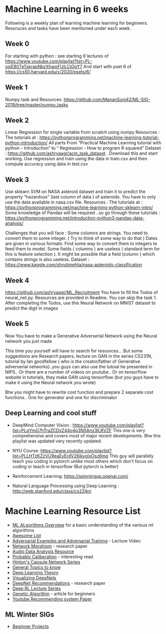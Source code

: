 # Machine Learning in 6 weeks
Following is a weekly plan of learning machine learning for beginners. Resoruces and tasks have been mentioned under each week.

## Week 0
For starting with python : see starting 9 lectures of https://www.youtube.com/playlist?list=PL-osiE80TeTskrapNbzXhwoFUiLCjGgY7
And start with pset 6 of https://cs50.harvard.edu/x/2020/psets/6/

## Week 1
Numpy task and Resources: https://github.com/MananSoni42/ML-SIG-2019/tree/master/numpy_tasks

## Week 2
Linear Regression for single variable from scratch using numpy 
Resources : 
The tutorials at : https://pythonprogramming.net/machine-learning-tutorial-python-introduction/
All parts From “Practical Machine Learning tutorial with python - Introduction” to 
“ Regression - How to program R squared”
Dataset : https://github.com/ashryaagr/acm_task_dataset . Download this and start working. Use regression and train using the data in train.csv and then compute accuracy using data in test.csv

## Week 3
Use sklearn SVM on NASA asteroid dataset and train it to predict the property “hazardous” (last column of data ) of asteroids. You have to only use the data available in nasa.csv file.
Resources :
The tutorials at : https://pythonprogramming.net/machine-learning-python-sklearn-intro/
Some knowledge of Pandas will be required ..so go through these tutorials : 
https://pythonprogramming.net/introduction-python3-pandas-data-analysis/

Challenges that you will face :
Some columns are strings. You need to convert them to some integer. ( Try to think of some way to do that )
Dates are given in various formats. Find some way to convert them to integers to feed them to model.
Some fields ( columns ) are useless ( standard term for this is feature selection ). It might be possible that a field (column ) which contains strings is also useless.
Dataset : https://www.kaggle.com/shrutimehta/nasa-asteroids-classification

## Week 4
https://github.com/ashryaagr/ML_Recruitment
You have to fill the Todos of neural_net.py. Resources are provided in Readme. You can skip the task 1.
After completing the Todos, use this Neural Network on MNIST dataset to predict the digit in images

## Week 5
Now You have to make a Generative Adverserial Network using the Neural network you just made

This time you yourself will have to search for resources... But some suggestions are Research papers, lecture on GAN in the series CS231N, tutorial by lan goodfellow ( who is the creator/father of Generative adverserial networks)..you guys can also use the tutoial he presented in NIPS.. Or there are a number of videos on youtube.. Or on tensorflow website in tutorials, they make GAN using tensorflow (but you guys have to make it using the Neural network you wrote)

Btw you might have to rewrite cost function and prepare 2 separate cost functions.. One for generator and one for discriminator

## Deep Learning and cool stuff
- DeepMind Computer Vision : https://www.youtube.com/playlist?list=PLqYmG7hTraZCDxZ44o4p3N5Anz3lLRVZF
This one is very comprehensive and covers most of major recent developments. Btw this playlist was updated very recently updated.

- NYU Course: https://www.youtube.com/playlist?list=PLLHTzKZzVU9eaEyErdV26ikyolxOsz6mq
This guy will parallely teach you coding in pytorch unlike most others which don't focus on coding or teach in tensorflow (But pytorch is better)

- Reinforcement Learning: https://spinningup.openai.com/

- Natural Language Processing using Deep Learning : http://web.stanford.edu/class/cs224n/

# Machine Learning Resource List

- [ML ALgorithms Overview](https://machinelearningmastery.com/a-tour-of-machine-learning-algorithms/) for a basic understanding of the various ml algorithms
- [Awesome List](https://github.com/ChristosChristofidis/awesome-deep-learning)
- [Adversarial Examples and Adversarial Training](https://www.youtube.com/watch?v=CIfsB_EYsVI&feature=youtu.be) - Lecture Video
- [Network Morphism](https://www.microsoft.com/en-us/research/publication/network-morphism/) - research paper
- [Audio Data Analysis Resource](https://www.analyticsvidhya.com/blog/2017/08/audio-voice-processing-deep-learning/)
- [Probably Caliberation](https://scikit-learn.org/stable/modules/calibration.html) - interesting read
- [Hinton's Capsule Network Series](https://medium.com/ai%C2%B3-theory-practice-business/understanding-hintons-capsule-networks-part-i-intuition-b4b559d1159b)
- [General Topics to know](http://www.cs.yale.edu/homes/radev/posts/thingstoknow.txt)
- [Deep Learning Theory](https://stats385.github.io/readings)
- [Visualizing DeepNets](http://yosinski.com/deepvis)
- [DeepNet Recommendations](https://arxiv.org/pdf/1206.5533v2.pdf) - research paper
- [Deep RL Lecture Series](https://sites.google.com/view/deep-rl-bootcamp/lectures)
- [Genetic Algorithm](https://blog.sicara.com/getting-started-genetic-algorithms-python-tutorial-81ffa1dd72f9) - article for beginners
- [Youtube Recommending system Paper](https://dl.acm.org/doi/10.1145/3298689.3346997)

## ML Winter SIGs
- [Beginner Projects](https://github.com/MananSoni42/ML-SIG-2019/)
